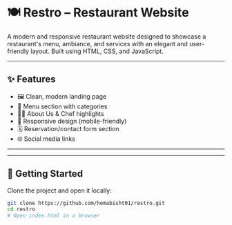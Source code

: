 # 🍽️ Restro – Restaurant Website

A modern and responsive restaurant website designed to showcase a restaurant's menu, ambiance, and services with an elegant and user-friendly layout. Built using HTML, CSS, and JavaScript.

---


## ✨ Features

- 🖼️ Clean, modern landing page
- 🧾 Menu section with categories
- 🧑‍🍳 About Us & Chef highlights
- 📱 Responsive design (mobile-friendly)
- 🗓️ Reservation/contact form section 
- 🌐 Social media links

---



---

## 🚀 Getting Started

Clone the project and open it locally:

```bash
git clone https://github.com/hemabisht01/restro.git
cd restro
# Open index.html in a browser

